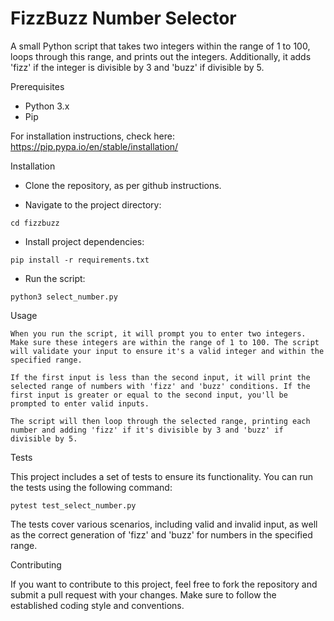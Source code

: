 # FizzBuzz Number Selector

A small Python script that takes two integers within the range of 1 to 100, loops through this range, and prints out the integers. Additionally, it adds 'fizz' if the integer is divisible by 3 and 'buzz' if divisible by 5.

Prerequisites
 
 - Python 3.x
 - Pip

 For installation instructions, check here: https://pip.pypa.io/en/stable/installation/

Installation
 
  - Clone the repository, as per github instructions.

 - Navigate to the project directory:
```
cd fizzbuzz
```

- Install project dependencies:
```
pip install -r requirements.txt
```
- Run the script:

```
python3 select_number.py
```

Usage

    When you run the script, it will prompt you to enter two integers. Make sure these integers are within the range of 1 to 100. The script will validate your input to ensure it's a valid integer and within the specified range.

    If the first input is less than the second input, it will print the selected range of numbers with 'fizz' and 'buzz' conditions. If the first input is greater or equal to the second input, you'll be prompted to enter valid inputs.

    The script will then loop through the selected range, printing each number and adding 'fizz' if it's divisible by 3 and 'buzz' if divisible by 5.

Tests

This project includes a set of tests to ensure its functionality. You can run the tests using the following command:

```
pytest test_select_number.py
```

The tests cover various scenarios, including valid and invalid input, as well as the correct generation of 'fizz' and 'buzz' for numbers in the specified range.

Contributing

If you want to contribute to this project, feel free to fork the repository and submit a pull request with your changes. Make sure to follow the established coding style and conventions.
